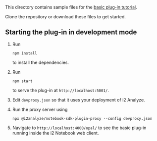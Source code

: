 This directory contains sample files for the [basic plug-in tutorial](https://i2group.github.io/notebook-sdk/guide/tutorials/basic-plugin.html).

Clone the repository or download these files to get started.

## Starting the plug-in in development mode

1. Run

   ```
   npm install
   ```

   to install the dependencies.

1. Run

   ```
   npm start
   ```

   to serve the plug-in at `http://localhost:5001/`.

1. Edit `devproxy.json` so that it uses your deployment of i2 Analyze.

1. Run the proxy server using

   ```
   npx @i2analyze/notebook-sdk-plugin-proxy --config devproxy.json
   ```

1. Navigate to `http://localhost:4000/opal/` to see the basic plug-in running inside the i2 Notebook web client.
